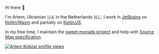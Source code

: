 Hi there 👋

I'm Artem, Ukrainian 🇺🇦 in the Netherlands 🇳🇱. 
I work in [JetBrains](https://github.com/JetBrains) on [Kotlin/Wasm](https://github.com/JetBrains/kotlin/tree/master/compiler/ir/backend.wasm/src/org/jetbrains/kotlin/backend/wasm) and partially on [Kotlin/JS](https://github.com/JetBrains/kotlin/tree/master/compiler/ir/backend.js/src/org/jetbrains/kotlin/ir/backend/js).

In my free time, I maintain the [sweet-monads project](https://github.com/JSMonk/sweet-monads) and help with [Source Map specification](https://github.com/tc39/source-map-spec).


[![Artem Kobzar profile views](https://u8views.com/api/v1/github/profiles/10776615/views/day-week-month-total-count.svg)](https://u8views.com/github/JSMonk)
